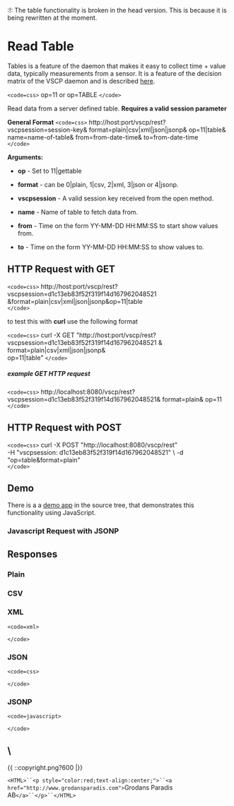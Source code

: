 
:!:
The table functionality is broken in the head version. This is because it is being rewritten at the moment. 



# Read Table

Tables is a feature of the daemon that makes it easy to collect time + value data, typically measurements from a sensor. It is a feature of the decision matrix of the VSCP daemon and is described [here](http://www.vscp.org/docs/vscpd/doku.php?id=vscp_daemon_decision_matrix#write_table). 

`<code=css>`
    op=11 or op=TABLE
`</code>`  
    
Read data from a server defined table. **Requires a valid session parameter**

**General Format**
`<code=css>`
http://host:port/vscp/rest?
    vscpsession=session-key&
    format=plain|csv|xml|json|jsonp&
    op=11|table&
    name=name-of-table&
    from=from-date-time&
    to=from-date-time  
`</code>`

**Arguments:**


*  **op** - Set to 11|gettable

*  **format** - can be 0|plain, 1|csv, 2|xml, 3|json or 4|jsonp.

*  **vscpsession** - A valid session key received from the open method.

*  **name** - Name of table to fetch data from.

*  **from** - Time on the form YY-MM-DD HH:MM:SS to start show values from.

*  **to** - Time on the form YY-MM-DD HH:MM:SS to show values to.

## HTTP Request with GET

`<code=css>`
http://host:port/vscp/rest?vscpsession=d1c13eb83f52f319f14d167962048521 &format=plain|csv|xml|json|jsonp&op=11|table    
`</code>`

to test this with **curl** use the following format

`<code=css>`
curl -X GET "http://host:port/vscp/rest? \
    vscpsession=d1c13eb83f52f319f14d167962048521 & \
    format=plain|csv|xml|json|jsonp& \
    op=11|table"
`</code>`

##### example GET HTTP request

`<code=css>`
    http://localhost:8080/vscp/rest?  
              vscpsession=d1c13eb83f52f319f14d167962048521&
              format=plain&
              op=11
`</code>`  

## HTTP Request with POST

`<code=css>`
curl -X POST "http://localhost:8080/vscp/rest" \
    -H "vscpsession: d1c13eb83f52f319f14d167962048521" \ 
    -d "op=table&format=plain"     
`</code>`

## Demo

There is a a [demo app](https///github.com/grodansparadis/vscp-ux/tree/master/rest) in the source tree, that demonstrates this functionality using JavaScript.

### Javascript Request with JSONP

## Responses

### Plain

	
	


### CSV

	
	


### XML

`<code=xml>`

`</code>`

### JSON

`<code=css>`

`</code>`

### JSONP

`<code=javascript>`

`</code>`



\\ 
----
{{  ::copyright.png?600  |}}

`<HTML>``<p style="color:red;text-align:center;">``<a href="http://www.grodansparadis.com">`Grodans Paradis AB`</a>``</p>``</HTML>`
